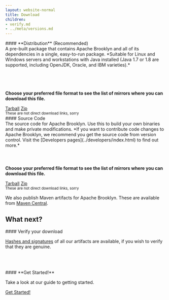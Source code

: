 ```yaml
---
layout: website-normal
title: Download
children:
- verify.md
- ../meta/versions.md
---
```


<div class="row">
<div class="col-md-6" markdown="1">

<div class="panel panel-default">
  <div class="panel-heading" markdown="1">
#### **Distribution** (Recommended)
  </div>
  <div class="panel-body" markdown="1">
<div style="height: 9em;" markdown="1">
A pre-built package that contains Apache Brooklyn and all of its dependencies in a single, easy-to-run package. 
*Suitable for Linux and Windows servers and workstations with Java installed
(Java 1.7 or 1.8 are supported, including OpenJDK, Oracle, and IBM varieties).*
</div>

**Choose your preferred file format to see the list of mirrors where you can download this file.**

<div class="text-center">
  <a class="btn btn-default" href="https://www.apache.org/dyn/closer.cgi/incubator/brooklyn/apache-brooklyn-{{ site.brooklyn-stable-version }}/apache-brooklyn-{{ site.brooklyn-stable-version }}-bin.tar.gz" role="button">Tarball</a>
  <a class="btn btn-default" href="https://www.apache.org/dyn/closer.cgi/incubator/brooklyn/apache-brooklyn-{{ site.brooklyn-stable-version }}/apache-brooklyn-{{ site.brooklyn-stable-version }}-bin.zip" role="button">Zip</a>
  <br /><small>These are not direct download links, sorry</small>
</div>
  </div>
</div>

</div><!-- col -->
<div class="col-md-6" markdown="1">

<div class="panel panel-default">
  <div class="panel-heading" markdown="1">
#### Source Code
  </div>
  <div class="panel-body" markdown="1">
<div style="height: 9em;" markdown="1">
The source code for Apache Brooklyn. Use this to build your own binaries and make private modifications. *If you want to
contribute code changes to Apache Brooklyn, we recommend you get the source code from version control. Visit the
[Developers pages](../developers/index.html) to find out more.*
</div>

**Choose your preferred file format to see the list of mirrors where you can download this file.**

<div class="text-center">
  <a class="btn btn-default" href="https://www.apache.org/dyn/closer.cgi/incubator/brooklyn/apache-brooklyn-{{ site.brooklyn-stable-version }}/apache-brooklyn-{{ site.brooklyn-stable-version }}-src.tar.gz" role="button">Tarball</a>
  <a class="btn btn-default" href="https://www.apache.org/dyn/closer.cgi/incubator/brooklyn/apache-brooklyn-{{ site.brooklyn-stable-version }}/apache-brooklyn-{{ site.brooklyn-stable-version }}-src.zip" role="button">Zip</a>
  <br /><small>These are not direct download links, sorry</small>
</div>
  </div>
</div>

</div><!-- col -->
</div><!-- row -->

We also publish Maven artifacts for Apache Brooklyn. These are available from [Maven Central](https://search.maven.org/#search%7Cga%7C1%7Corg.apache.brooklyn).


## What next?

<div class="row">
<div class="col-md-6" markdown="1">

<div class="panel panel-default">
  <div class="panel-heading" markdown="1">
#### Verify your download
  </div>
  <div class="panel-body" markdown="1" style="height: 7em;">

[Hashes and signatures](verify.html) of all our artifacts are available, if you wish to verify that they are genuine.

  </div>
</div>

</div><!-- col -->
<div class="col-md-6" markdown="1">

<div class="panel panel-default">
  <div class="panel-heading" markdown="1">
#### **Get Started!**
  </div>
  <div class="panel-body" markdown="1" style="height: 7em;">

Take a look at our guide to getting started.

<div class="text-center">
  <a class="btn btn-primary" href="{{ site.path.guide }}/start/running.html" role="button">Get Started!</a>
</div>

</div>

</div><!-- col -->
</div><!-- row -->

